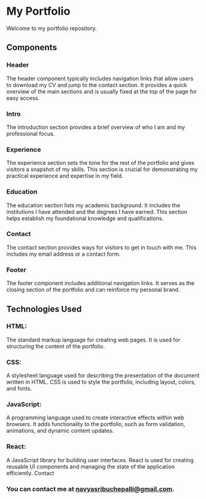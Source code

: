 # My Portfolio
Welcome to my portfolio repository. 

## Components
### Header
The header component typically includes navigation links that allow users to download my CV and jump to the contact section. It provides a quick overview of the main sections and is usually fixed at the top of the page for easy access.

### Intro
The introduction section provides a brief overview of who I am and my professional focus.

### Experience
The experience section sets the tone for the rest of the portfolio and gives visitors a snapshot of my skills. This section is crucial for demonstrating my practical experience and expertise in my field.

### Education
The education section lists my academic background. It includes the institutions I have attended and the degrees I have earned. This section helps establish my foundational knowledge and qualifications.

### Contact
The contact section provides ways for visitors to get in touch with me. This includes my email address or a contact form.

### Footer
The footer component includes additional navigation links. It serves as the closing section of the portfolio and can reinforce my personal brand.

## Technologies Used
### HTML: 
The standard markup language for creating web pages. It is used for structuring the content of the portfolio.
### CSS: 
A stylesheet language used for describing the presentation of the document written in HTML. CSS is used to style the portfolio, including layout, colors, and fonts.
### JavaScript: 
A programming language used to create interactive effects within web browsers. It adds functionality to the portfolio, such as form validation, animations, and dynamic content updates.
### React: 
A JavaScript library for building user interfaces. React is used for creating reusable UI components and managing the state of the application efficiently.
Contact

### You can contact me at navyasribuchepalli@gmail.com.
